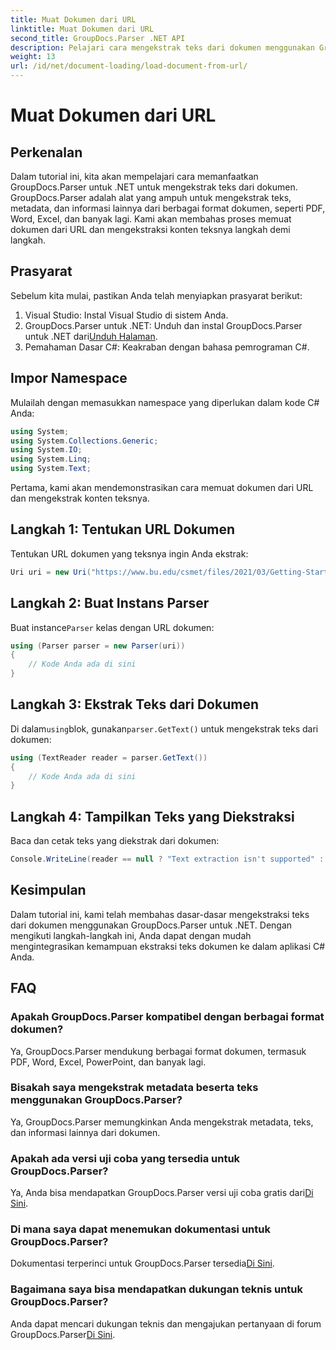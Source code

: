 ```yaml
---
title: Muat Dokumen dari URL
linktitle: Muat Dokumen dari URL
second_title: GroupDocs.Parser .NET API
description: Pelajari cara mengekstrak teks dari dokumen menggunakan GroupDocs.Parser untuk .NET. Tutorial ini mencakup memuat dokumen dari URL dan mengekstraksi teks langkah demi langkah.
weight: 13
url: /id/net/document-loading/load-document-from-url/
---
```


# Muat Dokumen dari URL

## Perkenalan
Dalam tutorial ini, kita akan mempelajari cara memanfaatkan GroupDocs.Parser untuk .NET untuk mengekstrak teks dari dokumen. GroupDocs.Parser adalah alat yang ampuh untuk mengekstrak teks, metadata, dan informasi lainnya dari berbagai format dokumen, seperti PDF, Word, Excel, dan banyak lagi. Kami akan membahas proses memuat dokumen dari URL dan mengekstraksi konten teksnya langkah demi langkah.
## Prasyarat
Sebelum kita mulai, pastikan Anda telah menyiapkan prasyarat berikut:
1. Visual Studio: Instal Visual Studio di sistem Anda.
2.  GroupDocs.Parser untuk .NET: Unduh dan instal GroupDocs.Parser untuk .NET dari[Unduh Halaman](https://releases.groupdocs.com/parser/net/).
3. Pemahaman Dasar C#: Keakraban dengan bahasa pemrograman C#.

## Impor Namespace
Mulailah dengan memasukkan namespace yang diperlukan dalam kode C# Anda:
```csharp
using System;
using System.Collections.Generic;
using System.IO;
using System.Linq;
using System.Text;
```

Pertama, kami akan mendemonstrasikan cara memuat dokumen dari URL dan mengekstrak konten teksnya.
## Langkah 1: Tentukan URL Dokumen
Tentukan URL dokumen yang teksnya ingin Anda ekstrak:
```csharp
Uri uri = new Uri("https://www.bu.edu/csmet/files/2021/03/Getting-Started-with-SQLite.pdf");
```
## Langkah 2: Buat Instans Parser
 Buat instance`Parser` kelas dengan URL dokumen:
```csharp
using (Parser parser = new Parser(uri))
{
    // Kode Anda ada di sini
}
```
## Langkah 3: Ekstrak Teks dari Dokumen
 Di dalam`using`blok, gunakan`parser.GetText()` untuk mengekstrak teks dari dokumen:
```csharp
using (TextReader reader = parser.GetText())
{
    // Kode Anda ada di sini
}
```
## Langkah 4: Tampilkan Teks yang Diekstraksi
Baca dan cetak teks yang diekstrak dari dokumen:
```csharp
Console.WriteLine(reader == null ? "Text extraction isn't supported" : reader.ReadToEnd());
```

## Kesimpulan
Dalam tutorial ini, kami telah membahas dasar-dasar mengekstraksi teks dari dokumen menggunakan GroupDocs.Parser untuk .NET. Dengan mengikuti langkah-langkah ini, Anda dapat dengan mudah mengintegrasikan kemampuan ekstraksi teks dokumen ke dalam aplikasi C# Anda.

## FAQ
### Apakah GroupDocs.Parser kompatibel dengan berbagai format dokumen?
Ya, GroupDocs.Parser mendukung berbagai format dokumen, termasuk PDF, Word, Excel, PowerPoint, dan banyak lagi.
### Bisakah saya mengekstrak metadata beserta teks menggunakan GroupDocs.Parser?
Ya, GroupDocs.Parser memungkinkan Anda mengekstrak metadata, teks, dan informasi lainnya dari dokumen.
### Apakah ada versi uji coba yang tersedia untuk GroupDocs.Parser?
 Ya, Anda bisa mendapatkan GroupDocs.Parser versi uji coba gratis dari[Di Sini](https://releases.groupdocs.com/).
### Di mana saya dapat menemukan dokumentasi untuk GroupDocs.Parser?
 Dokumentasi terperinci untuk GroupDocs.Parser tersedia[Di Sini](https://tutorials.groupdocs.com/parser/net/).
### Bagaimana saya bisa mendapatkan dukungan teknis untuk GroupDocs.Parser?
Anda dapat mencari dukungan teknis dan mengajukan pertanyaan di forum GroupDocs.Parser[Di Sini](https://forum.groupdocs.com/c/parser/17).